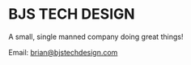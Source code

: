 # BJS TECH DESIGN

A small, single manned company doing great things!

Email: [brian@bjstechdesign.com](mailto:brian@bjstechdesign.com)
